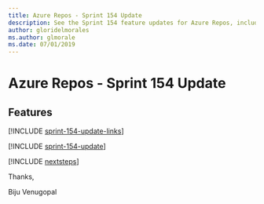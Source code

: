 ```yaml
---
title: Azure Repos - Sprint 154 Update
description: See the Sprint 154 feature updates for Azure Repos, including next steps.
author: gloridelmorales
ms.author: glmorale
ms.date: 07/01/2019
---
```


# Azure Repos - Sprint 154 Update

## Features

[!INCLUDE [sprint-154-update-links](../includes/repos/sprint-154-update-links.md)]

[!INCLUDE [sprint-154-update](../includes/repos/sprint-154-update.md)]

[!INCLUDE [nextsteps](../includes/nextsteps.md)]

Thanks,

Biju Venugopal
